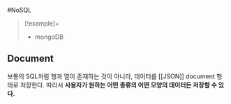 #NoSQL 

> [!example]+ 
> + mongoDB

## Document
보통의 SQL처럼 행과 열이 존재하는 것이 아니라, 데이터를 [[JSON]] document 형태로 저장한다. 따라서 **사용자가 원하는 어떤 종류의 어떤 모양의 데이터든 저장할 수 있다.**



